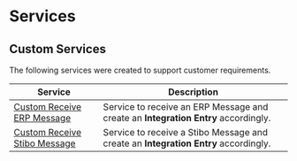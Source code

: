﻿# Services

## Custom Services

The following services were created to support customer requirements.

| Service                     | Description       |
| ------                    | ------            |
| [Custom Receive ERP Message](/amsosram/techspec>artifacts>services>CustomReceiveERPMessage) | Service to receive an ERP Message and create an **Integration Entry** accordingly. |
| [Custom Receive Stibo Message](/amsosram/techspec>artifacts>services>CustomReceiveStiboMessage) | Service to receive a Stibo Message and create an **Integration Entry** accordingly. |


